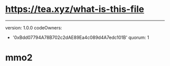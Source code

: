 # https://tea.xyz/what-is-this-file
---
version: 1.0.0
codeOwners:
  - '0xBdd07794A78B702c2dAE89Ea4c089d4A7edc101B'
quorum: 1
# mmo2
